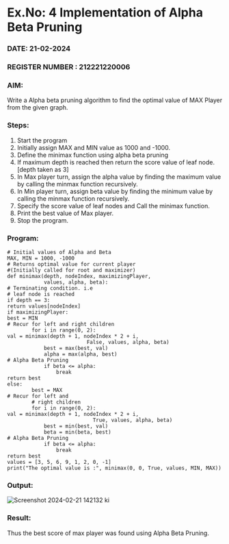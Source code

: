 # Ex.No: 4   Implementation of Alpha Beta Pruning 
### DATE:  21-02-2024                                                                         
### REGISTER NUMBER : 212221220006
### AIM: 
Write a Alpha beta pruning algorithm to find the optimal value of MAX Player from the given graph.
### Steps:
1. Start the program
2. Initially  assign MAX and MIN value as 1000 and -1000.
3.  Define the minimax function  using alpha beta pruning
4.  If maximum depth is reached then return the score value of leaf node. [depth taken as 3]
5.  In Max player turn, assign the alpha value by finding the maximum value by calling the minmax function recursively.
6.  In Min player turn, assign beta value by finding the minimum value by calling the minmax function recursively.
7.  Specify the score value of leaf nodes and Call the minimax function.
8.  Print the best value of Max player.
9.  Stop the program. 
### Program:
~~~
# Initial values of Alpha and Beta
MAX, MIN = 1000, -1000
# Returns optimal value for current player
#(Initially called for root and maximizer)
def minimax(depth, nodeIndex, maximizingPlayer,
            values, alpha, beta):
# Terminating condition. i.e
# leaf node is reached
if depth == 3:
return values[nodeIndex]
if maximizingPlayer:
best = MIN
# Recur for left and right children
        for i in range(0, 2):
val = minimax(depth + 1, nodeIndex * 2 + i,
                          False, values, alpha, beta)
            best = max(best, val)
            alpha = max(alpha, best)
# Alpha Beta Pruning
            if beta <= alpha:
                break
return best
else:
        best = MAX
# Recur for left and
        # right children
        for i in range(0, 2):
val = minimax(depth + 1, nodeIndex * 2 + i,
                            True, values, alpha, beta)
            best = min(best, val)
            beta = min(beta, best)
# Alpha Beta Pruning
            if beta <= alpha:
                break
return best
values = [3, 5, 6, 9, 1, 2, 0, -1] 
print("The optimal value is :", minimax(0, 0, True, values, MIN, MAX))
~~~~
### Output:
![Screenshot 2024-02-21 142132 ki](https://github.com/andralikitha/AI_Lab_2023-24/assets/131592130/9bb4cd36-fbf2-4361-8759-5f5ef34a4738)
### Result:
Thus the best score of max player was found using Alpha Beta Pruning.
